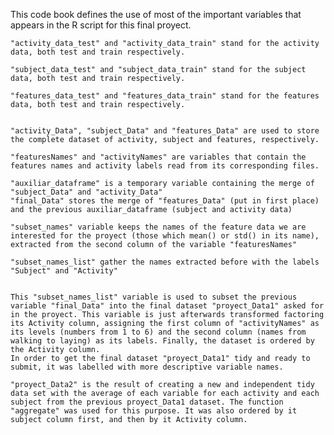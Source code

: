 This code book defines the use of most of the important variables that appears in the R script for this final proyect.


	"activity_data_test" and "activity_data_train" stand for the activity data, both test and train respectively.

	"subject_data_test" and "subject_data_train" stand for the subject data, both test and train respectively.

	"features_data_test" and "features_data_train" stand for the features data, both test and train respectively.


	"activity_Data", "subject_Data" and "features_Data" are used to store the complete dataset of activity, subject and features, respectively.

	"featuresNames" and "activityNames" are variables that contain the features names and activity labels read from its corresponding files.

	"auxiliar_dataframe" is a temporary variable containing the merge of "subject_Data" and "activity_Data"
	"final_Data" stores the merge of "features_Data" (put in first place) and the previous auxiliar_dataframe (subject and activity data)

	"subset_names" variable keeps the names of the feature data we are interested for the proyect (those which mean() or std() in its name), extracted from the second column of the variable "featuresNames"

	"subset_names_list" gather the names extracted before with the labels "Subject" and "Activity"

	
	This "subset_names_list" variable is used to subset the previous variable "final_Data" into the final dataset "proyect_Data1" asked for in the proyect. This variable is just afterwards transformed factoring its Activity column, assigning the first column of "activityNames" as its levels (numbers from 1 to 6) and the second column (names from walking to laying) as its labels. Finally, the dataset is ordered by the Activity column.
	In order to get the final dataset "proyect_Data1" tidy and ready to submit, it was labelled with more descriptive variable names.

	"proyect_Data2" is the result of creating a new and independent tidy data set with the average of each variable for each activity and each subject from the previous proyect_Data1 dataset. The function "aggregate" was used for this purpose. It was also ordered by it subject column first, and then by it Activity column.

